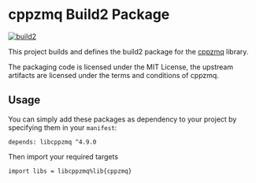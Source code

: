 # cppzmq Build2 Package

[![build2](https://github.com/build2-packaging/ZeroMQ-cppzmq/actions/workflows/build2.yml/badge.svg)](https://github.com/build2-packaging/ZeroMQ-cppzmq/actions/workflows/build2.yml)

This project builds and defines the build2 package for the [cppzmq](https://github.com/zeromq/cppzmq) library.

The packaging code is licensed under the MIT License, the upstream artifacts are licensed under the terms and conditions of cppzmq.

## Usage

You can simply add these packages as dependency to your project by specifying them in your `manifest`:

```
depends: libcppzmq ^4.9.0
```

Then import your required targets

```
import libs = libcppzmq%lib{cppzmq}
```
